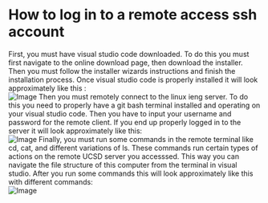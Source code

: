 # How to log in to a remote access ssh account
First, you must have visual studio code downloaded. To do this you must first navigate to the online download page, then download the installer. Then you must follow the installer wizards instructions and finish the installation process. Once visual studio code is properly installed it will look approximately like this :  
![Image](https://i.imgur.com/sxz2O8v.png)
Then you must remotely connect to the linux ieng server. To do this you need to properly have a git bash terminal installed and operating on your visual studio code. Then you have to input your username and password for the remote client. If you end up properly logged in to the server it will look approximately like this:  
![Image](https://i.imgur.com/jlO1yhT.png)
Finally, you must run some commands in the remote terminal like cd, cat, and different variations of ls. These commands run certain types of actions on the remote UCSD server you accesssed. This way you can navigate the file structure of this computer from the terminal in visual studio. After you run some commands this will look approximately like this with different commands:  
![Image](https://i.imgur.com/twR1EUI.png)

